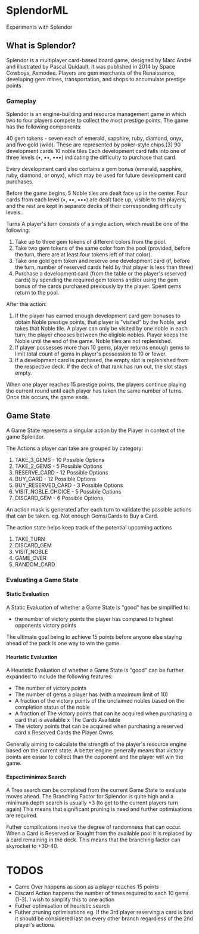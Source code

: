# SplendorML
 Experiments with Splendor


## What is Splendor?

Splendor is a multiplayer card-based board game, designed by Marc André and illustrated by Pascal Quidault. It was published in 2014 by Space Cowboys, Asmodee. Players are gem merchants of the Renaissance, developing gem mines, transportation, and shops to accumulate prestige points

### Gameplay

Splendor is an engine-building and resource management game in which two to four players compete to collect the most prestige points. The game has the following components:

40 gem tokens - seven each of emerald, sapphire, ruby, diamond, onyx, and five gold (wild). These are represented by poker-style chips.[3]
90 development cards
10 noble tiles
Each development card falls into one of three levels (•, ••, •••) indicating the difficulty to purchase that card.

Every development card also contains a gem bonus (emerald, sapphire, ruby, diamond, or onyx), which may be used for future development card purchases.

Before the game begins, 5 Noble tiles are dealt face up in the center. Four cards from each level (•, ••, •••) are dealt face up, visible to the players, and the rest are kept in separate decks of their corresponding difficulty levels.

Turns
A player's turn consists of a single action, which must be one of the following:

1) Take up to three gem tokens of different colors from the pool.
2) Take two gem tokens of the same color from the pool (provided, before the turn, there are at least four tokens left of that color).
3) Take one gold gem token and reserve one development card (if, before the turn, number of reserved cards held by that player is less than three)
4) Purchase a development card (from the table or the player's reserved cards) by spending the required gem tokens and/or using the gem bonus of the cards purchased previously by the player. Spent gems return to the pool.

After this action:

1)  If the player has earned enough development card gem bonuses to obtain Noble prestige points, that player is "visited" by the Noble, and takes that Noble tile.
    A player can only be visited by one noble in each turn; the player chooses between the eligible nobles.
    Player keeps the Noble until the end of the game.
    Noble tiles are not replenished.
2) If player possesses more than 10 gems, player returns enough gems to limit total count of gems in player's possession to 10 or fewer.
3) If a development card is purchased, the empty slot is replenished from the respective deck. If the deck of that rank has run out, the slot stays empty.

When one player reaches 15 prestige points, the players continue playing the current round until each player has taken the same number of turns. Once this occurs, the game ends.

## Game State

A Game State represents a singular action by the Player in context of the game Splendor.

The Actions a player can take are grouped by category:
1) TAKE_3_GEMS - 10 Possible Options
2) TAKE_2_GEMS - 5 Possible Options
3) RESERVE_CARD - 12 Possible Options
4) BUY_CARD - 12 Possible Options
5) BUY_RESERVED_CARD - 3 Possible Options
6) VISIT_NOBLE_CHOICE - 5 Possible Options
7) DISCARD_GEM - 6 Possible Options

An action mask is generated after each turn to validate the possible actions that can be taken.
eg. Not enough Gems/Cards to Buy a Card.

The action state helps keep track of the potential upcoming actions
1) TAKE_TURN
2) DISCARD_GEM
3) VISIT_NOBLE
4) GAME_OVER
5) RANDOM_CARD

### Evaluating a Game State

#### Static Evaluation

A Static Evaluation of whether a Game State is "good" has be simplified to:
- the number of victory points the player has compared to highest opponents victory points

The ultimate goal being to achieve 15 points before anyone else staying ahead of the pack is one way to win the game.

#### Heuristic Evaluation

A Heuristic Evaluation of whether a Game State is "good" can be further expanded to include the following features:
- The number of victory points
- The number of gems a player has (with a maximum limit of 10)
- A fraction of the victory points of the unclaimed nobles based on the completion status of the noble 
- A fraction of The victory points that can be acquired when purchasing a card that is available x The Cards Available
- The victory points that can be acquired when purchasing a reserved card x Reserved Cards the Player Owns

Generally aiming to calculate the strength of the player's resource engine based on the current state.
A better engine generally means that victory points are easier to collect than the opponent and the player will win the game.


#### Expectiminimax Search

A Tree search can be completed from the current Game State to evaluate moves ahead.
The Branching Factor for Splendor is quite high and a minimum depth search is usually +3 (to get to the current players turn again)
This means that significant pruning is need and further optimisations are required.

Futher complications involve the degree of randomness that can occur. When a Card is Reserved or Bought from the available pool it is replaced by a card remaining in the deck.
This means that the branching factor can skyrocket to +30-40.

# TODOS

- Game Over happens as soon as a player reaches 15 points
- Discard Action happens the number of times required to each 10 gems (1-3). I wish to simplify this to one action
- Futher optimisation of heuristic search
- Futher pruning optimisations eg. If the 3rd player reserving a card is bad it should be considered last on every other branch regardless of the 2nd player's actions.





